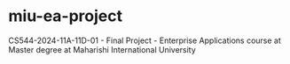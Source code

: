 # miu-ea-project
CS544-2024-11A-11D-01 - Final Project - Enterprise Applications course at Master degree at Maharishi International University
